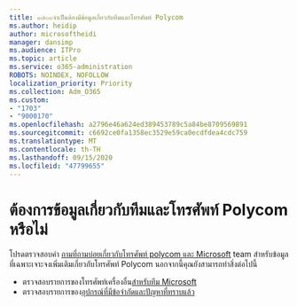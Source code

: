 ```yaml
---
title: ๑๗๐๓จำเป็นต้องมีข้อมูลเกี่ยวกับทีมและโทรศัพท์ Polycom
ms.author: heidip
author: microsoftheidi
manager: dansimp
ms.audience: ITPro
ms.topic: article
ms.service: o365-administration
ROBOTS: NOINDEX, NOFOLLOW
localization_priority: Priority
ms.collection: Adm_O365
ms.custom:
- "1703"
- "9000170"
ms.openlocfilehash: a2796e46a624ed389453789c5a84be8709569891
ms.sourcegitcommit: c6692ce0fa1358ec3529e59ca0ecdfdea4cdc759
ms.translationtype: MT
ms.contentlocale: th-TH
ms.lasthandoff: 09/15/2020
ms.locfileid: "47799655"
---
```

# <a name="need-information-on-teams-and-polycom-phones"></a>ต้องการข้อมูลเกี่ยวกับทีมและโทรศัพท์ Polycom หรือไม่

โปรดตรวจสอบคำ [ถามที่ถามบ่อยเกี่ยวกับโทรศัพท์ polycom และ Microsoft](https://www.polycom.com/content/dam/polycom/common/documents/faqs/polycom-phones-and-microsoft-teams-faq-enus.pdf) team สำหรับข้อมูลที่เฉพาะเจาะจงเพิ่มเติมเกี่ยวกับโทรศัพท์ Polycom นอกจากนี้คุณยังสามารถทำสิ่งต่อไปนี้ 

- ตรวจสอบรายการของโทรศัพท์เครื่องอื่น[สำหรับทีม Microsoft](https://docs.microsoft.com/microsoftteams/phones-for-teams) 
- ตรวจสอบรายการของ[อุปกรณ์ที่มีข้อจำกัดและปัญหาที่ทราบแล้ว](https://support.office.com/article/control-calls-using-a-headset-in-teams-65d6e104-444d-4013-b8c2-f11317dd69a8) 
